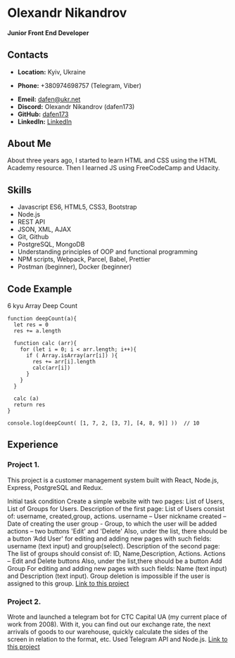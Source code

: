# __Olexandr Nikandrov__
#### Junior Front End Developer


## Contacts
- __Location:__ Kyiv, Ukraine

- __Phone:__ +380974698757 (Telegram, Viber)
* __Emeil:__ [dafen@ukr.net](dafen@ukr.net)
* __Discord:__ Olexandr Nikandrov (dafen173)
* __GitHub:__ [dafen173](https://github.com/dafen173/)
* __LinkedIn:__ [LinkedIn](https://www.linkedin.com/in/olexandr-nikandrov-a0175875?lipi=urn%3Ali%3Apage%3Ad_flagship3_profile_view_base_contact_details%3BBzmhToCCTe22u92fjoUE2w%3D%3D)

## About Me
About three years ago, I started to learn HTML and CSS using the HTML Academy resource. Then I learned JS using FreeCodeCamp and Udacity.

## Skills
- Javascript ES6, HTML5, CSS3, Bootstrap
- Node.js
- REST API
- JSON, XML, AJAX
- Git, Github
- PostgreSQL, MongoDB
- Understanding principles of OOP and functional programming
- NPM scripts, Webpack, Parcel, Babel, Prettier
- Postman (beginner), Docker (beginner)

## Code Example
6 kyu 
Array Deep Count
```
function deepCount(a){
  let res = 0
  res += a.length
      
  function calc (arr){       
    for (let i = 0; i < arr.length; i++){      
      if ( Array.isArray(arr[i]) ){
        res += arr[i].length   
        calc(arr[i])   
      }      
    }  
  }
  
  calc (a)  
  return res
}

console.log(deepCount( [1, 7, 2, [3, 7], [4, 8, 9]] ))  // 10

```

## Experience

### Project 1.
This project is a customer management system built with React, Node.js,
Express, PostgreSQL and Redux.


Initial task condition
Create a simple website with two pages: List of Users, List of Groups for
Users.
Description of the first page: List of Users consist of: username,
created,group, actions. username – User nickname created – Date of
creating the user group - Group, to which the user will be added actions –
two buttons 'Edit' and 'Delete' Also, under the list, there should be a
button ‘Add User' for editing and adding new pages with such fields:
username (text input) and group(select).
Description of the second page: The list of groups should consist of: ID,
Name,Description, Actions. Actions – Edit and Delete buttons Also,
under the list,there should be a button Add Group For editing and adding
new pages with such fields: Name (text input) and Description (text
input). Group deletion is impossible if the user is assigned to this group.
[Link to this project](https://github.com/dafen173/react-redux-user-manage)

### Project 2.
Wrote and launched a telegram bot for CTC Capital UA (my current place
of work from 2008). With it, you can find out our exchange rate, the next
arrivals of goods to our warehouse, quickly calculate the sides of the
screen in relation to the format, etc.
Used Telegram API and Node.js.
[Link to this project](https://github.com/dafen173/real-bot-ctc)

